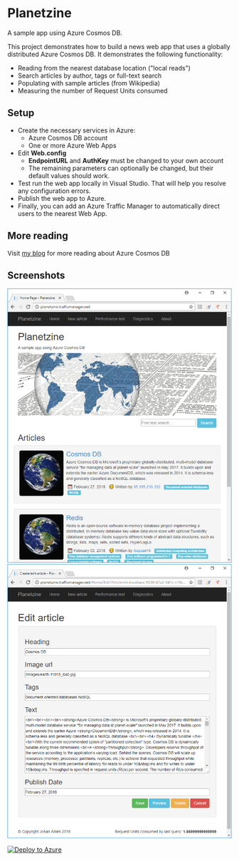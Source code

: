 # Planetzine
A sample app using Azure Cosmos DB.

This project demonstrates how to build a news web app that uses a globally distributed Azure Cosmos DB. It demonstrates the following functionality:
* Reading from the nearest database location ("local reads")
* Search articles by author, tags or full-text search
* Populating with sample articles (from Wikipedia)
* Measuring the number of Request Units consumed

## Setup
* Create the necessary services in Azure: 
  * Azure Cosmos DB account
  * One or more Azure Web Apps
* Edit **Web.config**
  * **EndpointURL** and **AuthKey** must be changed to your own account
  * The remaining parameters can optionally be changed, but their default values should work.
* Test run the web app locally in Visual Studio. That will help you resolve any configuration errors.
* Publish the web app to Azure.
* Finally, you can add an Azure Traffic Manager to automatically direct users to the nearest Web App.


## More reading
Visit [my blog](https://www.johanahlen.info/en/tag/azure-cosmos-db/) for more reading about Azure Cosmos DB


## Screenshots
![Planetzine screenshot 1](/SCREENSHOT1.png?raw=true "Planetzine screenshot 1")
![Planetzine screenshot 2](/SCREENSHOT2.png?raw=true "Planetzine screenshot 2")

[![Deploy to Azure](https://azuredeploy.net/deploybutton.png)](https://azuredeploy.net/)
